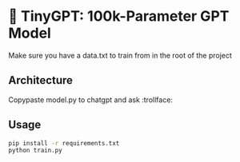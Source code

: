 # 🧠 TinyGPT: 100k-Parameter GPT Model

Make sure you have a data.txt to train from in the root of the project

## Architecture

Copypaste model.py to chatgpt and ask :trollface:

## Usage

```bash
pip install -r requirements.txt
python train.py
